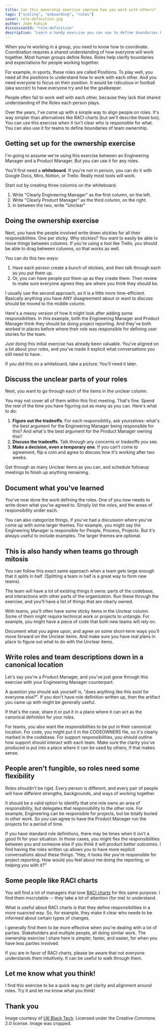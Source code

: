 ```yaml
---
title: Can this ownership exercise improve how you work with others?
tags: ["scaling", "onboarding", "roles"]
cover: role-definition.jpg
author: Jade Rubick
discussionId: "role-definition"
description: "Learn a handy exercise you can use to define boundaries between roles (and teams)"
---
```


<re-img src="role-definition.jpg"></re-img>

When you're working in a group, you need to know how to coordinate. Coordination requires a shared understanding of how everyone will work together. Most human groups define Roles. Roles help clarify boundaries and expectations for people working together.

For example, in sports, these roles are called Positions. To play well, you need all the positions to understand how to work with each other. And you need everyone to focus on their position. It would be ridiculous in football (aka soccer) to have everyone try and be the goalkeeper. 

People often fail to work well with each other, because they lack that shared understanding of the Roles each person plays. 

Over the years, I've come up with a simple way to align people on roles. It's way simpler than alternatives like RACI charts (but we'll describe those too). You can use this exercise when it isn't clear who is responsible for what. You can also use it for teams to define boundaries of team ownership. 

## Getting set up for the ownership exercise

I'm going to assume we're using this exercise between an Engineering Manager and a Product Manager. But you can use it for any roles.

You'll first need a **whiteboard**. If you're not in person, you can do it with Google Docs, Miro, Notion, or Trello. Really most tools will work. 

Start out by creating three columns on the whiteboard: 
1. Write "Clearly Engineering Manager" as the first column, on the left. 
2. Write "Clearly Product Manager" as the third column, on the right. 
3. In between the two, write "Unclear"

<re-img src="three-columns.png" width="50%"></re-img>

## Doing the ownership exercise

Next, you have the people involved write down stickies for all their responsibilities. One per sticky. Why stickies? You want to easily be able to move things between columns. If you're using a tool like Trello, you should be able to drag between columns, so that works as well.

You can do this two ways: 

1. Have each person create a bunch of stickies, and then talk through each as you put them up.
2. Or, you can have people put them up as they create them. Then review to make sure everyone agrees they are where you think they should be. 

I usually use the second approach, as it is a little more time-efficient. Basically anything you have ANY disagreement about or want to discuss should be moved to the middle column.

Here's a messy version of how it might look after adding some responsibilities. In this example, both the Engineering Manager and Product Manager think they should be doing project reporting. And they've both worked in places before where their role was responsible for defining user stories for the team. 

<re-img src="three-columns-filled.png" width="50%"></re-img>

Just doing this initial exercise has already been valuable. You've aligned on a lot about your roles, and you've made it explicit what conversations you still need to have. 

If you did this on a whiteboard, take a picture. You'll need it later.

## Discuss the unclear parts of your roles

Next, you want to go through each of the items in the unclear column. 

You may not cover all of them within this first meeting. That's fine. Spend the rest of the time you have figuring out as many as you can. Here's what to do:

1. **Figure out the tradeoffs**. For each responsibility, ask yourselves: what's the best argument for the Engineering Manager being responsible for this? And what's the best argument for the Product Manager owning this?
2. **Discuss the tradeoffs**. Talk through any concerns or tradeoffs you see. 
3. **Make a decision, even a temporary one**. If you can't come to agreement, flip a coin and agree to discuss how it's working after two weeks. 

Get through as many Unclear items as you can, and schedule followup meetings to finish up anything remaining.

## Document what you've learned

You've now done the work defining the roles. One of you now needs to write down what you've agreed to. Simply list the roles, and the areas of responsibility under each.

<re-img src="em.png" width="50%"></re-img>

You can also categorize things, if you've had a discussion where you've come up with some larger themes. For example, you might say the Engineering Manager is responsible for People, Process, Projects. But it's always useful to include examples. The larger themes are optional.

## This is also handy when teams go through mitosis

You can follow this exact same approach when a team gets large enough that it splits in half. (Splitting a team in half is a great way to form new teams). 

The team will have a lot of existing things it owns: parts of the codebase, and interactions with other parts of the organization. Run these through the exercise, and you'll have a list of things that are clearly owned.

With teams, you'll often have some sticky items in the Unclear column. Some of them might require technical work or projects to untangle. For example, you might have a piece of code that both new teams will rely on. 

Document what you agree upon, and agree on some short-term ways you'll move forward on the Unclear items. And make sure you have real plans in place to figure out what to do with the Unclear items.

## Write roles and team descriptions down in a canonical location

Let's say you're a Product Manager, and you've just gone through this exercise with your Engineering Manager counterpart. 

A question you should ask yourself is, "does anything like this exist for everyone else?". If you don't have role definition written up, then the artifact you came up with might be generally useful. 

If that's the case, share it or put it in a place where it can act as the canonical definition for your roles. 

For teams, you also want the responsibilities to be put in their canonical location. For code, you might put it in the CODEOWNERS file, so it's clearly marked in the codebase. For support responsibilities, you should outline how support should interact with each team. Make sure the clarity you've produced is put into a place where it can be used by others, if that makes sense.

## People aren't fungible, so roles need some flexibility

Roles shouldn't be rigid. Every person is different, and every pair of people will have different strengths, backgrounds, and ways of working together. 

It should be a valid option to identify that one role owns an area of responsibility, but delegates that responsibility to the other role. For example, Engineering can be responsible for projects, but be totally buried in other work. So you can agree to have the Product Manager run the projects for a period of time.

If you have standard role definitions, there may be times when it isn't a good fit for your situation. In those cases, you might flex the responsibilities between you and someone else if you think it will product better outcomes. I find having the roles written up allows you to have more explicit conversations about these things. "Hey, it looks like you're responsible for project reporting. How would you feel about me doing the reporting, or helping you with it?"  

## Some people like RACI charts

You will find a lot of managers that love [RACI charts](https://www.forbes.com/advisor/business/raci-chart/) for this same purpose. I find them inscrutable -- they take a lot of attention (for me) to understand. 

What is useful about RACI charts is that they define responsibilities in a more nuanced way. So, for example, they make it clear who needs to be informed about certain types of changes. 

I generally find them to be more effective when you're dealing with a lot of parties. Stakeholders and multiple people, all doing similar work. The ownership exercise I share here is simpler, faster, and easier, for when you have less parties involved.

If you are in favor of RACI charts, please be aware that not everyone understands them intuitively. It can be useful to walk through them.

## Let me know what you think!

I find this exercise to be a quick way to get clarity and alignment around roles. Try it and let me know what you think!

## Thank you

Image courtesy of <a href="https://ukblacktech.com/stock-photos/">UK Black Tech</a>. Licensed under the Creative Commons 2.0 license. Image was cropped.  